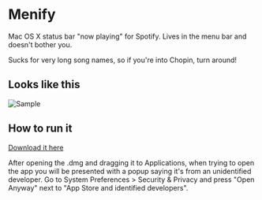 # Menify

Mac OS X status bar "now playing" for Spotify.
Lives in the menu bar and doesn't bother you. 

Sucks for very long song names, so if you're into Chopin, turn around!

Looks like this
-----

![Sample](https://www.zinokader.se/img/menify/sample.png)

How to run it
-----

[Download it here](https://github.com/ZinoKader/Menify/releases/download/1.0/Menify-1.0.dmg)

After opening the .dmg and dragging it to Applications, when trying to open the app
you will be presented with a popup saying it's from an unidentified developer. Go to System Preferences > Security & Privacy and press "Open Anyway" next to "App Store and identified developers".
